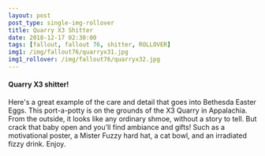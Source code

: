 ```yaml
---
layout: post
post_type: single-img-rollover
title: Quarry X3 Shitter
date: 2018-12-17 02:30:00
tags: [fallout, fallout 76, shitter, ROLLOVER]
img1: /img/fallout76/quarryx31.jpg
img1_rollover: /img/fallout76/quarryx32.jpg
---
```

#### Quarry X3 shitter!

Here's a great example of the care and detail that goes into Bethesda Easter Eggs. This port-a-potty is on the grounds of the X3 Quarry in Appalachia. From the outside, it looks like any ordinary shmoe, without a story to tell. But crack that baby open and you'll find ambiance and gifts! Such as a motivational poster, a Mister Fuzzy hard hat, a cat bowl, and an irradiated fizzy drink. Enjoy.
